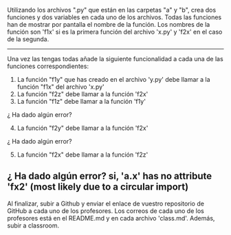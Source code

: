 Utilizando los archivos ".py" que están en las carpetas "a" y "b", crea dos funciones y dos variables en cada uno de los archivos. Todas las funciones han de mostrar por pantalla el nombre de la función. Los nombres de la función son 'f1x' si es la primera función del archivo 'x.py' y 'f2x' en el caso de la segunda. 

-------------------------------------------------

Una vez las tengas todas añade la siguiente funcionalidad a cada una de las funciones correspondientes:

1. La función "f1y" que has creado en el archivo 'y.py' debe llamar a la función "f1x" del archivo 'x.py'
2. La función "f2z" debe llamar a la función 'f2x'
3. La función "f1z" debe llamar a la función 'f1y'

¿ Ha dado algún error?

4. La función "f2y" debe llamar a la función 'f2x'

¿ Ha dado algún error?

5. La función "f2x" debe llamar a la función 'f2z'

¿ Ha dado algún error?
si, 'a.x' has no attribute 'fx2' (most likely due to a circular import)
-------------------------------------------------

Al finalizar, subir a Github y enviar el enlace de vuestro repositorio de GitHub a cada uno de los profesores. Los correos de cada uno de los profesores está en el README.md y en cada archivo 'class.md'. Además, subir a classroom.